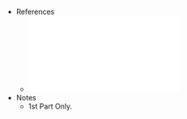 - References
	- ![8. Equacoes Diferenciais Parciais.pdf](../assets/8._Equacoes_Diferenciais_Parciais_1735668825831_0.pdf)
- Notes
	- 1st Part Only.